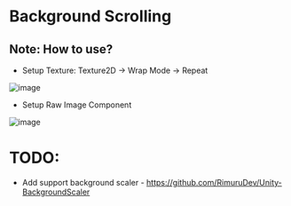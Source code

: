 # Background Scrolling
## Note: How to use?

- Setup Texture: Texture2D -> Wrap Mode -> Repeat
  
![image](https://github.com/RimuruDev/BackgroundScrolling/assets/85500556/362032df-97b1-413b-83e0-ca6a5f978851)

- Setup Raw Image Component
  
![image](https://github.com/RimuruDev/BackgroundScrolling/assets/85500556/9dc58c00-2e79-4988-a3c8-d5f4cd79fec2)

# TODO: 
- Add support background scaler - https://github.com/RimuruDev/Unity-BackgroundScaler
